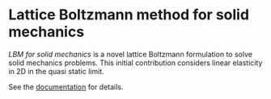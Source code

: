 # Lattice Boltzmann method for solid mechanics

_LBM for solid mechanics_ is a novel lattice Boltzmann formulation to solve solid mechanics problems. This initial contribution considers linear elasticity in 2D in the quasi static limit.

See the [documentation](https://oboolakee.github.io/LBMforSolids-StaticLinearElasticity/) for details.
